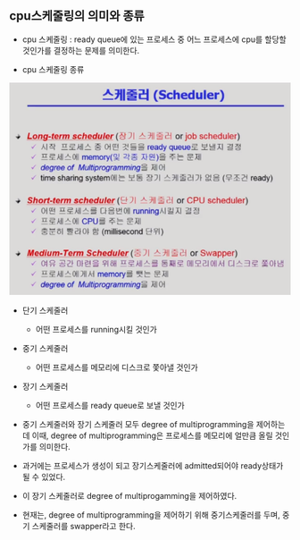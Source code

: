 ## cpu스케줄링의 의미와 종류
- cpu 스케줄링 : ready queue에 있는 프로세스 중 어느 프로세스에 cpu를 할당할 것인가를 결정하는 문제를 의미한다.

- cpu 스케줄링 종류

<img src="../image/scheduler.png">

- 단기 스케줄러 
  - 어떤 프로세스를 running시킬 것인가
- 중기 스케줄러
  - 어떤 프로세스를 메모리에 디스크로 쫓아낼 것인가
- 장기 스케줄러
  - 어떤 프로세스를 ready queue로 보낼 것인가

- 중기 스케줄러와 장기 스케줄러 모두 degree of multiprogramming을 제어하는데 이때, degree of multiprogramming은 프로세스를 메모리에 얼만큼 올릴 것인가를 의미한다.
- 과거에는 프로세스가 생성이 되고 장기스케줄러에 admitted되어야 ready상태가 될 수 있었다.
- 이 장기 스케줄러로 degree of multiprogamming을 제어하였다.

- 현재는, degree of multiprogramming을 제어하기 위해 중기스케줄러를 두며, 중기 스케줄러를 swapper라고 한다.
